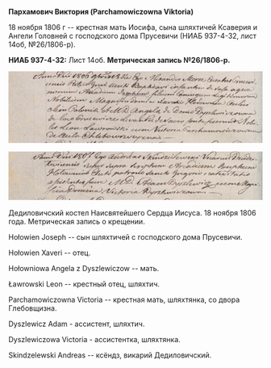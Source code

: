 **Пархамович Виктория (Parchamowiczowna Viktoria)**

18 ноября 1806 г -- крестная мать Иосифа, сына шляхтичей Ксаверия и
Ангели Головней с господского дома Прусевичи (НИАБ 937-4-32, лист 14об,
№26/1806-р).

**НИАБ 937-4-32:** Лист 14об. **Метрическая запись №26/1806-р.**

![](./media/e8a97669f5c51e9c397d5bbde71a3eabec39f5dd.png)

![](./media/206c50f6555f3056e374b3567d085d878357a219.png)

Дедиловичский костел Наисвятейшего Сердца Иисуса. 18 ноября 1806 года.
Метрическая запись о крещении.

Hołowien Joseph -- сын шляхтичей с господского дома Прусевичи.

Hołowien Xaveri -- отец.

Hołowniowa Angela z Dyszlewiczow -- мать.

Ławrowski Leon -- крестный отец, шляхтич.

Parchamowiczowna Victoria -- крестная мать, шляхтянка, со двора
Глебовщизна.

Dyszlewicz Adam - ассистент, шляхтич.

Dyszlewiczowa Victoria - ассистентка, шляхтянка.

Skindzelewski Andreas -- ксёндз, викарий Дедиловичский.
